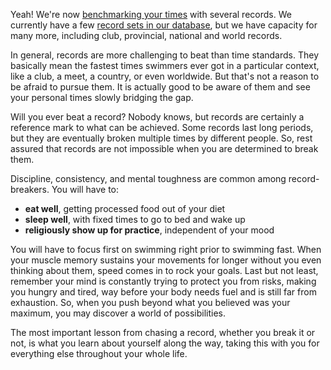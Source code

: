 Yeah! We're now [benchmarking your times](/) with several records. We currently have a few [record sets in our database](/times/records), but we have capacity for many more, including club, provincial, national and world records.

In general, records are more challenging to beat than time standards. They basically mean the fastest times swimmers ever got in a particular context, like a club, a meet, a country, or even worldwide. But that's not a reason to be afraid to pursue them. It is actually good to be aware of them and see your personal times slowly bridging the gap.

Will you ever beat a record? Nobody knows, but records are certainly a reference mark to what can be achieved. Some records last long periods, but they are eventually broken multiple times by different people. So, rest assured that records are not impossible when you are determined to break them.

Discipline, consistency, and mental toughness are common among record-breakers. You will have to:

- **eat well**, getting processed food out of your diet
- **sleep well**, with fixed times to go to bed and wake up
- **religiously show up for practice**, independent of your mood

You will have to focus first on swimming right prior to swimming fast. When your muscle memory sustains your movements for longer without you even thinking about them, speed comes in to rock your goals. Last but not least, remember your mind is constantly trying to protect you from risks, making you hungry and tired, way before your body needs fuel and is still far from exhaustion. So, when you push beyond what you believed was your maximum, you may discover a world of possibilities.

The most important lesson from chasing a record, whether you break it or not, is what you learn about yourself along the way, taking this with you for everything else throughout your whole life.